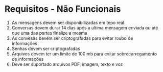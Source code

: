 # Requisitos - Não Funcionais

1. As mensagens devem ser disponibilizadas em tepo real
2. Conversas devem durar 14 dias após a ultima mensagem enviada ou até que uma das partes finalize a mesma
3. As convesas devem ser criptografadas para evitar roubo de informações
4. Senhas devem ser criptografadas
5. Arquivos devem ter um limite de 100 mb para evitar sobrecarregamento de informações
6. Deve ser suportado arquivos PDF, imagem, texto e voz
